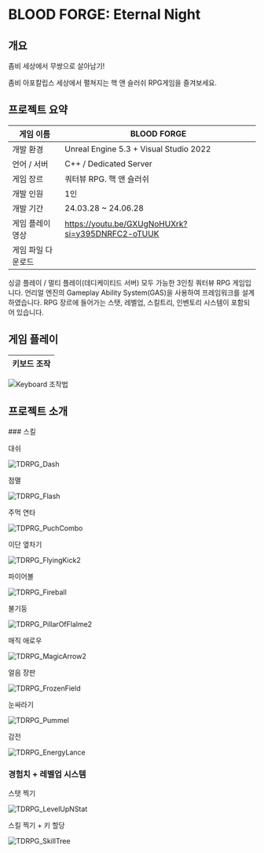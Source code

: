 # BLOOD FORGE: Eternal Night </br>
## 개요 </br>
좀비  세상에서  무쌍으로  살아남기!
</p>
좀비 아포칼립스 세상에서 펼쳐지는 핵 앤 슬러쉬 RPG게임을 즐겨보세요.
</p></p>

## 프로젝트 요약 </br>
|게임 이름|BLOOD FORGE|
|------|---|
|개발 환경|Unreal Engine 5.3 + Visual Studio 2022|
|언어 / 서버|C++ / Dedicated Server|
|게임 장르|쿼터뷰 RPG. 핵 앤 슬러쉬|
|개발 인원|1인|
|개발 기간|24.03.28 ~ 24.06.28|
|게임 플레이 영상| https://youtu.be/GXUgNoHUXrk?si=y395DNRFC2-oTUUK |
|게임 파일 다운로드|  |
</p>
싱글 플레이 / 멀티 플레이(데디케이티드 서버) 모두 가능한 3인칭 쿼터뷰 RPG 게임입니다.
언리얼 엔진의 Gameplay Ability System(GAS)을 사용하여 프레임워크를 설계하였습니다.
RPG 장르에 들어가는 스탯, 레벨업, 스킬트리, 인벤토리 시스템이 포함되어 있습니다.
</p>


## 게임 플레이 </br>
|키보드 조작|
|------|

![Keyboard 조작법](https://github.com/Desi9nerd/UE5_TDRPG/assets/97824341/5c932355-1cc3-4e83-adbb-12786772de6a)

</p>

## 프로젝트 소개 </br>
</p>
### 스킬
</p>
대쉬
</p>

![TDRPG_Dash](https://github.com/Desi9nerd/UE5_TDRPG/assets/97824341/a8a36a1b-397e-4112-9db2-2330e02d2bd2)


점멸
</p>

![TDRPG_Flash](https://github.com/Desi9nerd/UE5_TDRPG/assets/97824341/de251b7c-5a67-485e-bf53-7daeef6c8dee)


주먹 연타
</p>

![TDPRG_PuchCombo](https://github.com/Desi9nerd/UE5_TDRPG/assets/97824341/6f6f910c-d0ea-4b04-8141-38bcaa77b01e)


이단 옆차기
</p>

![TDRPG_FlyingKick2](https://github.com/Desi9nerd/UE5_TDRPG/assets/97824341/00af968c-1eb9-4ab8-8981-e4c46f5b11f8)


파이어볼
</p>

![TDRPG_Fireball](https://github.com/Desi9nerd/UE5_TDRPG/assets/97824341/2edf593b-ed26-4b71-bb31-28de47c3bd43)


불기둥
</p>

![TDRPG_PillarOfFlalme2](https://github.com/Desi9nerd/UE5_TDRPG/assets/97824341/5991cf03-3b8e-4488-959a-5046a4ce42f1)


매직 애로우
</p>

![TDRPG_MagicArrow2](https://github.com/Desi9nerd/UE5_TDRPG/assets/97824341/ae8369f6-4953-49ba-a03a-1dbf1702ae0b)


얼음 장판
</p>

![TDRPG_FrozenField](https://github.com/Desi9nerd/UE5_TDRPG/assets/97824341/90b0fa38-1a55-43f8-ad8f-d6b92e3b498c)


눈싸라기
</p>

![TDRPG_Pummel](https://github.com/Desi9nerd/UE5_TDRPG/assets/97824341/c67be643-b406-49a7-a14b-473f39b1cf8a)

감전
</p>

![TDRPG_EnergyLance](https://github.com/Desi9nerd/UE5_TDRPG/assets/97824341/f4145ece-8737-49a8-9a73-b2b4f6772f16)



### 경험치 + 레벨업 시스템 </br>

스탯 찍기
</p>

![TDRPG_LevelUpNStat](https://github.com/Desi9nerd/UE5_TDRPG/assets/97824341/739812a6-28f1-40c2-b545-a9deb528a3a6)


스킬 찍기 + 키 할당
</p>

![TDRPG_SkillTree](https://github.com/Desi9nerd/UE5_TDRPG/assets/97824341/72e6a154-f3fb-4075-a495-25d26be46739)



